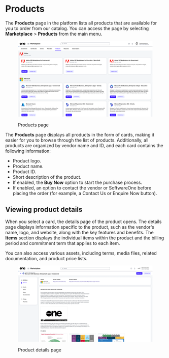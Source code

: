 # Products

The **Products** page in the platform lists all products that are available for you to order from our catalog. You can access the page by selecting **Marketplace** > **Products** from the main menu.

<figure><img src="../../.gitbook/assets/image (995).png" alt=""><figcaption><p>Products page</p></figcaption></figure>

The **Products** page displays all products in the form of cards, making it easier for you to browse through the list of products. Additionally, all products are organized by vendor name and ID, and each card contains the following information:

* Product logo.
* Product name.
* Product ID.
* Short description of the product.
* If enabled, the **Buy Now** option to start the purchase process.
* If enabled, an option to contact the vendor or SoftwareOne before placing the order (for example, a Contact Us or Enquire Now button).

## Viewing product details

When you select a card, the details page of the product opens. The details page displays information specific to the product, such as the vendor's name, logo, and website, along with the key features and benefits. The **Items** section displays the individual items within the product and the billing period and commitment term that applies to each item.

You can also access various assets, including terms, media files, related documentation, and product price lists.&#x20;

<figure><img src="../../.gitbook/assets/contact_us_details_page.png" alt=""><figcaption><p>Product details page</p></figcaption></figure>
